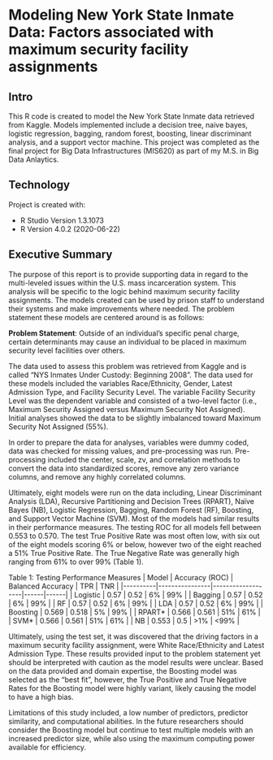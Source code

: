 # Modeling New York State Inmate Data: Factors associated with maximum security facility assignments
## Intro
This R code is created to model the New York State Inmate data retrieved from Kaggle. Models implemented include a decision tree, naive bayes, logistic regression, bagging, random forest, boosting, linear discriminant analysis, and a support vector machine. This project was completed as the final project for Big Data Infrastructures (MIS620) as part of my M.S. in Big Data Anlaytics.

## Technology
Project is created with:
* R Studio Version 1.3.1073
* R Version 4.0.2 (2020-06-22)

## Executive Summary 
The purpose of this report is to provide supporting data in regard to the multi-leveled issues within the U.S. mass incarceration system. This analysis will be specific to the logic behind maximum security facility assignments. The models created can be used by prison staff to understand their systems and make improvements where needed. The problem statement these models are centered around is as follows:

**Problem Statement**: Outside of an individual’s specific penal charge, certain determinants may cause an individual to be placed in maximum security level facilities over others.

The data used to assess this problem was retrieved from Kaggle and is called “NYS Inmates Under Custody: Beginning 2008”. The data used for these models included the variables Race/Ethnicity, Gender, Latest Admission Type, and Facility Security Level. The variable Facility Security Level was the dependent variable and consisted of a two-level factor (i.e., Maximum Security Assigned versus Maximum Security Not Assigned). Initial analyses showed the data to be slightly imbalanced toward Maximum Security Not Assigned (55%).

In order to prepare the data for analyses, variables were dummy coded, data was checked for missing values, and pre-processing was run. Pre-processing included the center, scale, zv, and correlation methods to convert the data into standardized scores, remove any zero variance columns, and remove any highly correlated columns.

Ultimately, eight models were run on the data including, Linear Discriminant Analysis (LDA), Recursive Partitioning and Decision Trees (RPART), Naïve Bayes (NB), Logistic Regression, Bagging, Random Forest (RF), Boosting, and Support Vector Machine (SVM). Most of the models had similar results in their performance measures. The testing ROC for all models fell between 0.553 to 0.570. The test True Positive Rate was most often low, with six out of the eight models scoring 6% or below, however two of the eight reached a 51% True Positive Rate. The True Negative Rate was generally high ranging from 61% to over 99% (Table 1). 

Table 1: Testing Performance Measures
| Model    | Accuracy (ROC) | Balanced Accuracy | TPR  | TNR  |
|----------|----------------|-------------------|------|------|
| Logistic | 0.57           | 0.52              | 6%   | 99%  |
| Bagging  | 0.57           | 0.52              | 6%   | 99%  |
| RF       | 0.57           | 0.52              | 6%   | 99%  |
| LDA      | 0.57           | 0.52              | 6%   | 99%  |
| Boosting | 0.569          | 0.518             | 5%   | 99%  |
| RPART*   | 0.566          | 0.561             | 51%  | 61%  |
| SVM*     | 0.566          | 0.561             | 51%  | 61%  |
| NB       | 0.553          | 0.5               | >1%  | <99% |

Ultimately, using the test set, it was discovered that the driving factors in a maximum security facility assignment, were White Race/Ethnicity and Latest Admission Type. These results provided input to the problem statement yet should be interpreted with caution as the model results were unclear. Based on the data provided and domain expertise, the Boosting model was selected as the “best fit”, however, the True Positive and True Negative Rates for the Boosting model were highly variant, likely causing the model to have a high bias. 

Limitations of this study included, a low number of predictors, predictor similarity, and computational abilities. In the future researchers should consider the Boosting model but continue to test multiple models with an increased predictor size, while also using the maximum computing power available for efficiency. 

